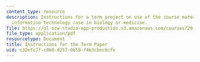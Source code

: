```yaml
---
content_type: resource
description: Instructions for a term project on use of the course material in a real
  information technology case in biology or medicine.
file: https://ol-ocw-studio-app-production.s3.amazonaws.com/courses/20-453j-biomedical-information-technology-fall-2008/c32efc7fc0b0d2570b59f4b3cbec6cfe_termpaper_instr.pdf
file_type: application/pdf
resourcetype: Document
title: Instructions for the Term Paper
uid: c32efc7f-c0b0-d257-0b59-f4b3cbec6cfe
---
```

